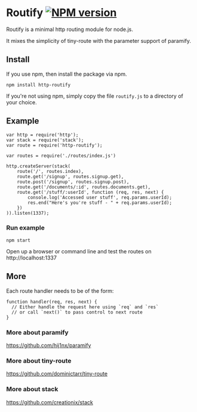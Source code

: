 # Routify [![NPM version](https://badge.fury.io/js/http-routify.png)](http://badge.fury.io/js/http-routify)

Routify is a minimal http routing module for node.js.

It mixes the simplicity of tiny-route with the parameter support of paramify.

## Install

If you use npm, then install the package via npm.

    npm install http-routify

If you're not using npm, simply copy the file `routify.js` to a directory of your choice.

## Example

	var http = require('http');
	var stack = require('stack');
	var route = require('http-routify');

	var routes = require('./routes/index.js')

	http.createServer(stack(
		route('/', routes.index),
		route.get('/signup', routes.signup.get),
		route.post('/signup', routes.signup.post),
		route.get('/documents/:id', routes.documents.get),
		route.get('/stuff/:userId', function (req, res, next) {
			console.log('Accessed user stuff', req.params.userId);
			res.end("Here's you're stuff - " + req.params.userId);
		})
	)).listen(1337);

### Run example

	npm start

Open up a browser or command line and test the routes on http://localhost:1337

## More

Each route handler needs to be of the form:

    function handler(req, res, next) {
      // Either handle the request here using `req` and `res`
      // or call `next()` to pass control to next route
    }

### More about paramify

https://github.com/hij1nx/paramify

### More about tiny-route

https://github.com/dominictarr/tiny-route

### More about stack

https://github.com/creationix/stack
